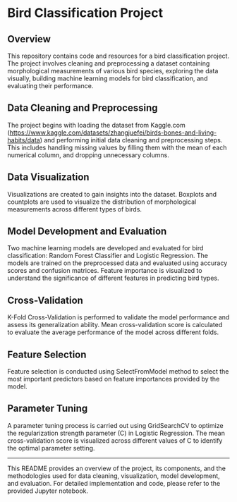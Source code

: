# Bird Classification Project

## Overview
This repository contains code and resources for a bird classification project. The project involves cleaning and preprocessing a dataset containing morphological measurements of various bird species, exploring the data visually, building machine learning models for bird classification, and evaluating their performance.

## Data Cleaning and Preprocessing
The project begins with loading the dataset from Kaggle.com (https://www.kaggle.com/datasets/zhangjuefei/birds-bones-and-living-habits/data) and performing initial data cleaning and preprocessing steps. This includes handling missing values by filling them with the mean of each numerical column, and dropping unnecessary columns.

## Data Visualization
Visualizations are created to gain insights into the dataset. Boxplots and countplots are used to visualize the distribution of morphological measurements across different types of birds.

## Model Development and Evaluation
Two machine learning models are developed and evaluated for bird classification: Random Forest Classifier and Logistic Regression. The models are trained on the preprocessed data and evaluated using accuracy scores and confusion matrices. Feature importance is visualized to understand the significance of different features in predicting bird types.

## Cross-Validation
K-Fold Cross-Validation is performed to validate the model performance and assess its generalization ability. Mean cross-validation score is calculated to evaluate the average performance of the model across different folds.

## Feature Selection
Feature selection is conducted using SelectFromModel method to select the most important predictors based on feature importances provided by the model.

## Parameter Tuning
A parameter tuning process is carried out using GridSearchCV to optimize the regularization strength parameter (C) in Logistic Regression. The mean cross-validation score is visualized across different values of C to identify the optimal parameter setting.

---

This README provides an overview of the project, its components, and the methodologies used for data cleaning, visualization, model development, and evaluation. For detailed implementation and code, please refer to the provided Jupyter notebook.
